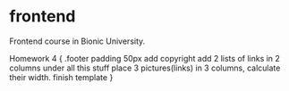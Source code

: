 # frontend
Frontend course in Bionic University.

Homework 4 {
	.footer padding 50px
	add copyright
	add 2 lists of links in 2 columns
	under all this stuff place 3 pictures(links) in 3 columns, calculate their width.
	finish template
}